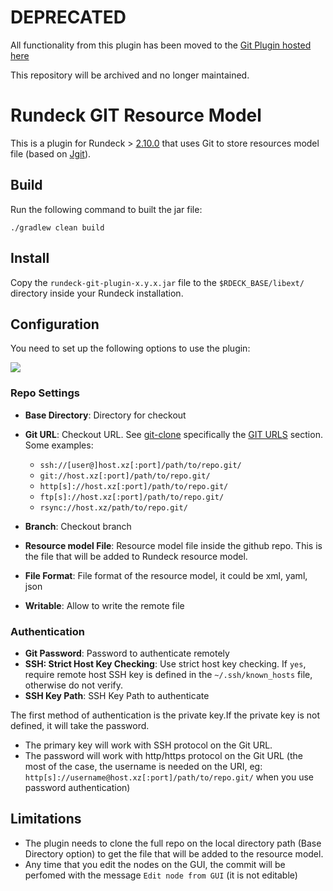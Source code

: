 # DEPRECATED
All functionality from this plugin has been moved to the [Git Plugin hosted here](https://github.com/rundeck-plugins/git-plugin) 

This repository will be archived and no longer maintained.


# Rundeck GIT Resource Model

This is a plugin for Rundeck > [2.10.0](http://rundeck.org/) that uses Git to store resources model file (based on [Jgit](https://www.eclipse.org/jgit/)).


## Build

Run the following command to built the jar file:

```
./gradlew clean build
```


## Install

Copy the `rundeck-git-plugin-x.y.x.jar` file to the `$RDECK_BASE/libext/` directory inside your Rundeck installation.


## Configuration

You need to set up the following options to use the plugin:

![](settings.png)

### Repo Settings

* **Base Directory**: Directory for checkout
* **Git URL**: Checkout URL.
    See [git-clone](https://www.kernel.org/pub/software/scm/git/docs/git-clone.html)
    specifically the [GIT URLS](https://www.kernel.org/pub/software/scm/git/docs/git-clone.html#URLS) section.
    Some examples:
    * `ssh://[user@]host.xz[:port]/path/to/repo.git/`
    * `git://host.xz[:port]/path/to/repo.git/`
    * `http[s]://host.xz[:port]/path/to/repo.git/`
    * `ftp[s]://host.xz[:port]/path/to/repo.git/`
    * `rsync://host.xz/path/to/repo.git/`

* **Branch**: Checkout branch
* **Resource model File**: Resource model file inside the github repo. This is the file that will be added to Rundeck resource model.
* **File Format**:  File format of the resource model, it could be xml, yaml, json
* **Writable**: Allow to write the remote file

### Authentication

* **Git Password**: Password to authenticate remotely
* **SSH: Strict Host Key Checking**: Use strict host key checking.
If `yes`, require remote host SSH key is defined in the `~/.ssh/known_hosts` file, otherwise do not verify.
* **SSH Key Path**: SSH Key Path to authenticate

The first method of authentication is the private key.If the private key is not defined, it will take the password. 

* The primary key will work with SSH protocol on the Git URL. 
* The password will work with http/https protocol on the Git URL (the most of the case, the username is needed on the URI, eg: `http[s]://username@host.xz[:port]/path/to/repo.git/`  when you use password authentication)

## Limitations

* The plugin needs to clone the full repo on the local directory path (Base Directory option) to get the file that will be added to the resource model.
* Any time that you edit the nodes on the GUI, the commit will be perfomed with the message `Edit node from GUI`  (it is not editable)

